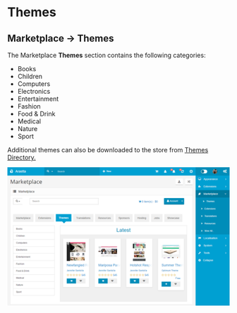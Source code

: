 Themes
=============

Marketplace → Themes
-------------------

The Marketplace **Themes** section contains the following categories:

- Books
- Children
- Computers
- Electronics
- Entertainment
- Fashion
- Food & Drink
- Medical
- Nature
- Sport

Additional themes can also be downloaded to the store from [Themes Directory.](http://themes.arastta.pro/)

![Marketplace Themes](_images/marketplace-themes.png)
